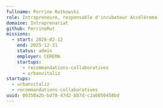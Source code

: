 ```yaml
---
fullname: Perrine Rutkowski
role: Intrapreneure, responsable d'incubateur Accélérema
domaine: Intraprenariat
github: PerrineRut
missions:
  - start: 2020-02-12
    end: 2025-12-31
    status: admin
    employer: CEREMA
    startups:
      - recommandations-collaboratives
      - urbanvitaliz
startups:
  - urbanvitaliz
  - recommandations-collaboratives
uuid: 00350a2b-bd78-47d2-bb7d-c2a6050458bd
---
```

